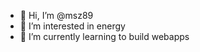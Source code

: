 - 👋 Hi, I’m @msz89
- 👀 I’m interested in energy
- 🌱 I’m currently learning to build webapps


<!---
msz89/msz89 is a ✨ special ✨ repository because its `README.md` (this file) appears on your GitHub profile.
You can click the Preview link to take a look at your changes.
--->
